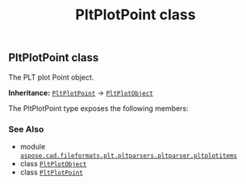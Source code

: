 ﻿---
title: PltPlotPoint class
second_title: Aspose.CAD for Python via .NET API References
description: 
type: docs
weight: 100
url: /python-net/aspose.cad.fileformats.plt.pltparsers.pltparser.pltplotitems/pltplotpoint/
is_root: false
---

## PltPlotPoint class

The PLT plot Point object.



**Inheritance:** [`PltPlotPoint`](/cad/python-net/aspose.cad.fileformats.plt.pltparsers.pltparser.pltplotitems/pltplotpoint) → 
[`PltPlotObject`](/cad/python-net/aspose.cad.fileformats.plt.pltparsers.pltparser.pltplotitems/pltplotobject)



The PltPlotPoint type exposes the following members:


### See Also
* module [`aspose.cad.fileformats.plt.pltparsers.pltparser.pltplotitems`](..)
* class [`PltPlotObject`](/cad/python-net/aspose.cad.fileformats.plt.pltparsers.pltparser.pltplotitems/pltplotobject)
* class [`PltPlotPoint`](/cad/python-net/aspose.cad.fileformats.plt.pltparsers.pltparser.pltplotitems/pltplotpoint)
